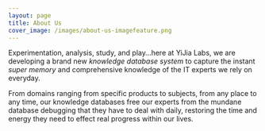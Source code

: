 ```yaml
---
layout: page
title: About Us
cover_image: /images/about-us-imagefeature.png
---
```

Experimentation, analysis, study, and play…here at YiJia Labs, we are developing a brand new _knowledge database system_ to capture the instant _super memory_ and comprehensive knowledge of the IT experts we rely on everyday.

From domains ranging from specific products to subjects, from any place to any time, our knowledge databases free our experts from the mundane database debugging that they have to deal with daily, restoring the time and energy they need to effect real progress within our lives.
